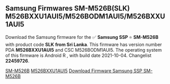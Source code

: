 <h2>Samsung Firmwares SM-M526B(SLK) M526BXXU1AUI5/M526BODM1AUI5/M526BXXU1AUI5</h2>
Download the Samsung firmware for the ✅ <strong>Samsung SSP </strong> ⭐ <strong>SM-M526B</strong> with product code <strong>SLK</strong> <strong> from Sri Lanka</strong>. This firmware has version number PDA <strong>M526BXXU1AUI5</strong> and CSC M526BODM1AUI5. The operating system of this firmware is Android R , with build date 2021-10-04. Changelist <strong>22459726</strong>.


[SM-M526B](https://samfirm.shop/samsung/model/SM-M526B)
[M526BXXU1AUI5](https://samfirm.shop/samsung/pda/M526BXXU1AUI5)
[Download Firmware Samsung SSP SM-M526B](https://samfirm.shop/samsung/firmware/462254)
